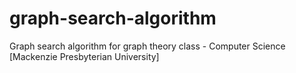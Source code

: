 # graph-search-algorithm
Graph search algorithm for graph theory class - Computer Science [Mackenzie Presbyterian University]
